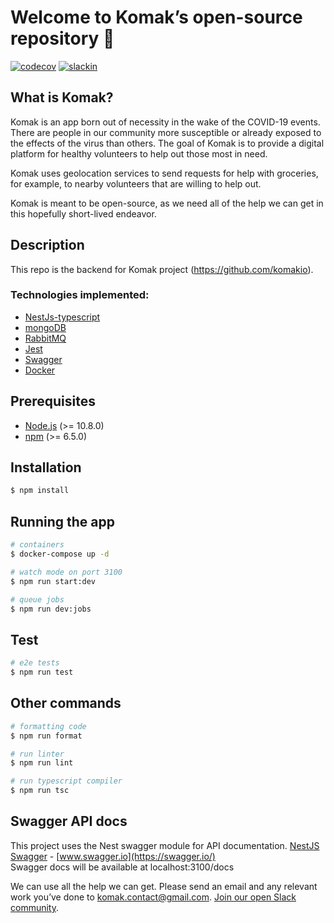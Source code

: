# Welcome to Komak’s open-source repository 🙏

[![codecov](https://codecov.io/gh/komakio/backend/branch/master/graph/badge.svg)](https://codecov.io/gh/komakio/backend)
[![slackin](https://slack.komak.io/badge.svg)](https://slack.komak.io)

## What is Komak?

Komak is an app born out of necessity in the wake of the COVID-19 events. There are people in our community more susceptible or already exposed to the effects of the virus than others. The goal of Komak is to provide a digital platform for healthy volunteers to help out those most in need. 

Komak uses geolocation services to send requests for help with groceries, for example, to nearby volunteers that are willing to help out.

Komak is meant to be open-source, as we need all of the help we can get in this hopefully short-lived endeavor. 

## Description

This repo is the backend for Komak project (https://github.com/komakio).

### Technologies implemented:

-   [NestJs-typescript](https://docs.nestjs.com/)
-   [mongoDB](https://www.mongodb.com/)
-   [RabbitMQ](https://www.rabbitmq.com/)
-   [Jest](https://jestjs.io/)
-   [Swagger](https://swagger.io/)
-   [Docker](https://www.docker.com/)

## Prerequisites

-   [Node.js](https://nodejs.org/) (>= 10.8.0)
-   [npm](https://www.npmjs.com/) (>= 6.5.0)

## Installation

```bash
$ npm install
```

## Running the app

```bash
# containers
$ docker-compose up -d

# watch mode on port 3100
$ npm run start:dev

# queue jobs
$ npm run dev:jobs
```

## Test

```bash
# e2e tests
$ npm run test
```

## Other commands

```bash
# formatting code
$ npm run format

# run linter
$ npm run lint

# run typescript compiler
$ npm run tsc
```

## Swagger API docs

This project uses the Nest swagger module for API documentation. [NestJS Swagger](https://github.com/nestjs/swagger) - [www.swagger.io](https://swagger.io/)  
Swagger docs will be available at localhost:3100/docs


We can use all the help we can get. Please send an email and any relevant work you’ve done to komak.contact@gmail.com. 
[Join our open Slack community](https://join.slack.com/t/komak/shared_invite/zt-cv316nyt-JW4Py2oCcxvUfesp7YCqIg).

